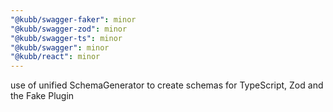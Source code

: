 ```yaml
---
"@kubb/swagger-faker": minor
"@kubb/swagger-zod": minor
"@kubb/swagger-ts": minor
"@kubb/swagger": minor
"@kubb/react": minor
---
```


use of unified SchemaGenerator to create schemas for TypeScript, Zod and the Fake Plugin
